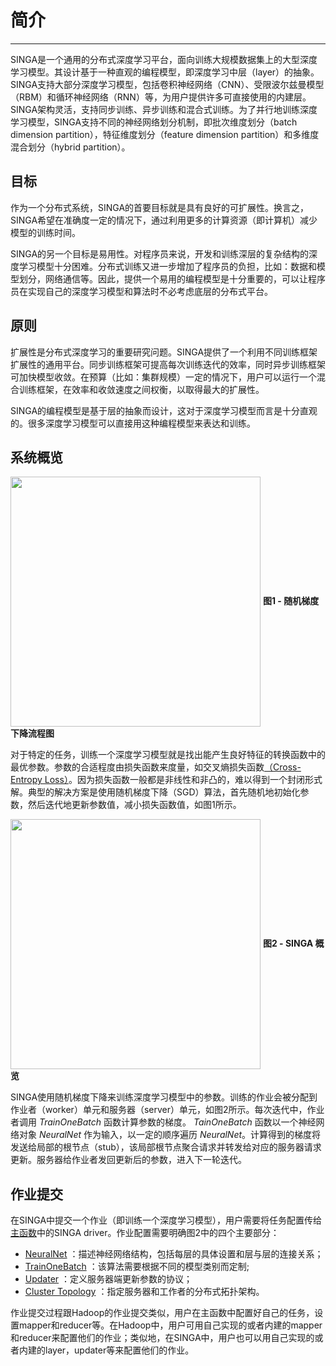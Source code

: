 # 简介

---

SINGA是一个通用的分布式深度学习平台，面向训练大规模数据集上的大型深度学习模型。其设计基于一种直观的编程模型，即深度学习中层（layer）的抽象。SINGA支持大部分深度学习模型，包括卷积神经网络（CNN）、受限波尔兹曼模型（RBM）和循环神经网络（RNN）等，为用户提供许多可直接使用的内建层。SINGA架构灵活，支持同步训练、异步训练和混合式训练。为了并行地训练深度学习模型，SINGA支持不同的神经网络划分机制，即批次维度划分（batch dimension partition），特征维度划分（feature dimension partition）和多维度混合划分（hybrid partition）。


## 目标

作为一个分布式系统，SINGA的首要目标就是具有良好的可扩展性。换言之，SINGA希望在准确度一定的情况下，通过利用更多的计算资源（即计算机）减少模型的训练时间。

SINGA的另一个目标是易用性。对程序员来说，开发和训练深层的复杂结构的深度学习模型十分困难。分布式训练又进一步增加了程序员的负担，比如：数据和模型划分，网络通信等。因此，提供一个易用的编程模型是十分重要的，可以让程序员在实现自己的深度学习模型和算法时不必考虑底层的分布式平台。

## 原则

扩展性是分布式深度学习的重要研究问题。SINGA提供了一个利用不同训练框架扩展性的通用平台。同步训练框架可提高每次训练迭代的效率，同时异步训练框架可加快模型收敛。在预算（比如：集群规模）一定的情况下，用户可以运行一个混合训练框架，在效率和收敛速度之间权衡，以取得最大的扩展性。

SINGA的编程模型是基于层的抽象而设计，这对于深度学习模型而言是十分直观的。很多深度学习模型可以直接用这种编程模型来表达和训练。

## 系统概览

<img src="../../images/sgd.png" align="center" width="400px"/>
<span><strong>图1 - 随机梯度下降流程图</strong></span>

对于特定的任务，训练一个深度学习模型就是找出能产生良好特征的转换函数中的最优参数。参数的合适程度由损失函数来度量，如交叉熵损失函数[（Cross-Entropy Loss）](https://en.wikipedia.org/wiki/Cross_entropy)。因为损失函数一般都是非线性和非凸的，难以得到一个封闭形式解。典型的解决方案是使用随机梯度下降（SGD）算法，首先随机地初始化参数，然后迭代地更新参数值，减小损失函数值，如图1所示。

<img src="../../images/overview.png" align="center" width="400px"/>
<span><strong>图2 - SINGA 概览</strong></span>

SINGA使用随机梯度下降来训练深度学习模型中的参数。训练的作业会被分配到作业者（worker）单元和服务器（server）单元，如图2所示。每次迭代中，作业者调用 *TrainOneBatch* 函数计算参数的梯度。 *TainOneBatch* 函数以一个神经网络对象 *NeuralNet* 作为输入，以一定的顺序遍历 *NeuralNet*。计算得到的梯度将发送给局部的根节点（stub），该局部根节点聚合请求并转发给对应的服务器请求更新。服务器给作业者发回更新后的参数，进入下一轮迭代。

## 作业提交

在SINGA中提交一个作业（即训练一个深度学习模型），用户需要将任务配置传给[主函数](programming-guide.html)中的SINGA driver。作业配置需要明确图2中的四个主要部分：

  * [NeuralNet](neural-net.html) ：描述神经网络结构，包括每层的具体设置和层与层的连接关系；
  * [TrainOneBatch](train-one-batch.html) ：该算法需要根据不同的模型类别而定制;
  * [Updater](updater.html) ：定义服务器端更新参数的协议；
  * [Cluster Topology](distributed-training.html) ：指定服务器和工作者的分布式拓扑架构。

作业提交过程跟Hadoop的作业提交类似，用户在主函数中配置好自己的任务，设置mapper和reducer等。在Hadoop中，用户可用自己实现的或者内建的mapper和reducer来配置他们的作业；类似地，在SINGA中，用户也可以用自己实现的或者内建的layer，updater等来配置他们的作业。
